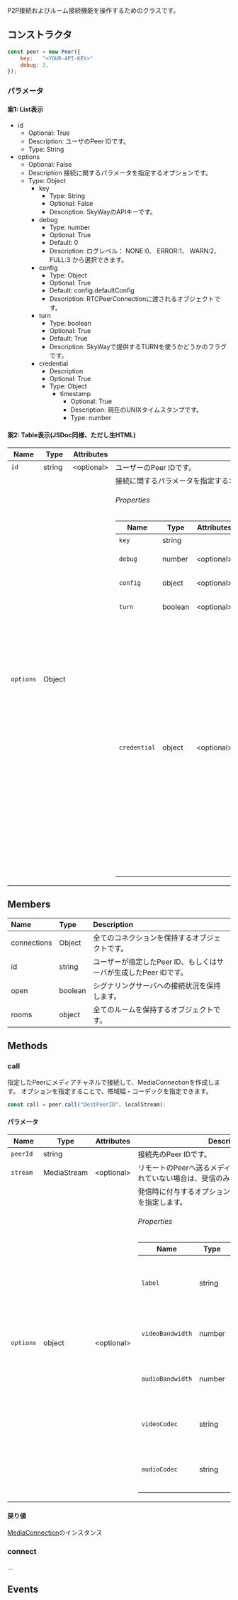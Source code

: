P2P接続およびルーム接続機能を操作するためのクラスです。

## コンストラクタ


```js
const peer = new Peer({
    key:   "<YOUR-API-KEY>"
    debug: 3,
});
```

### パラメータ

#### 案1: List表示

- id
    - Optional: True
    - Description: ユーザのPeer IDです。
    - Type: String
- options
    - Optional: False
    - Description 接続に関するパラメータを指定するオプションです。
    - Type: Object
        - key
            - Type: String
            - Optional: False
            - Description: SkyWayのAPIキーです。
        - debug
            - Type: number
            - Optional: True
            - Default: 0
            - Description: ログレベル： NONE:0、 ERROR:1、 WARN:2、 FULL:3 から選択できます。
        - config
            - Type: Object
            - Optional: True 
            - Default: config.defaultConfig
            - Description: RTCPeerConnectionに渡されるオブジェクトです。
        - turn
            - Type: boolean
            - Optional: True
            - Default: True
            - Description: SkyWayで提供するTURNを使うかどうかのフラグです。
        - credential
            - Description
            - Optional: True
            - Type: Object
                - timestamp
                    - Optional: True
                    - Description: 現在のUNIXタイムスタンプです。
                    - Type: number

#### 案2: Table表示(JSDoc同様、ただし生HTML)

<table class="params">
   <thead>
      <tr>
         <th>Name</th>
         <th>Type</th>
         <th>Attributes</th>
         <th class="last">Description</th>
      </tr>
   </thead>
   <tbody>
      <tr>
         <td class="name"><code>id</code></td>
         <td class="type">
            <span class="param-type">string</span>
         </td>
         <td class="attributes">
            &lt;optional><br>
         </td>
         <td class="description last">
            <span class="jp">ユーザーのPeer IDです。</span>
         </td>
      </tr>
      <tr>
         <td class="name"><code>options</code></td>
         <td class="type">
            <span class="param-type">Object</span>
         </td>
         <td class="attributes">
         </td>
         <td class="description last">
            <span class="jp">接続に関するパラメータを指定するオプションです。</span>
            <h6>Properties</h6>
            <table class="params">
               <thead>
                  <tr>
                     <th>Name</th>
                     <th>Type</th>
                     <th>Attributes</th>
                     <th>Default</th>
                     <th class="last">Description</th>
                  </tr>
               </thead>
               <tbody>
                  <tr>
                     <td class="name"><code>key</code></td>
                     <td class="type">
                        <span class="param-type">string</span>
                     </td>
                     <td class="attributes">
                     </td>
                     <td class="default">
                     </td>
                     <td class="description last">
                        <span class="jp">SkyWayのAPIキーです。</span>
                     </td>
                  </tr>
                  <tr>
                     <td class="name"><code>debug</code></td>
                     <td class="type">
                        <span class="param-type">number</span>
                     </td>
                     <td class="attributes">
                        &lt;optional><br>
                     </td>
                     <td class="default">
                        0
                     </td>
                     <td class="description last">
                        <span class="jp">ログレベル： NONE:0、 ERROR:1、 WARN:2、 FULL:3 から選択できます。</span>
                     </td>
                  </tr>
                  <tr>
                     <td class="name"><code>config</code></td>
                     <td class="type">
                        <span class="param-type">object</span>
                     </td>
                     <td class="attributes">
                        &lt;optional><br>
                     </td>
                     <td class="default">
                        config.defaultConfig
                     </td>
                     <td class="description last">
                        <span class="jp">RTCPeerConnectionに渡されるオブジェクトです。</span>
                     </td>
                  </tr>
                  <tr>
                     <td class="name"><code>turn</code></td>
                     <td class="type">
                        <span class="param-type">boolean</span>
                     </td>
                     <td class="attributes">
                        &lt;optional><br>
                     </td>
                     <td class="default">
                        true
                     </td>
                     <td class="description last">
                        <span class="jp">SkyWayで提供するTURNを使うかどうかのフラグです。</span>
                     </td>
                  </tr>
                  <tr>
                     <td class="name"><code>credential</code></td>
                     <td class="type">
                        <span class="param-type">object</span>
                     </td>
                     <td class="attributes">
                        &lt;optional><br>
                     </td>
                     <td class="default">
                     </td>
                     <td class="description last">
                        <span class="jp">Peerを認証するためのクレデンシャルです。次のプロパティを含みます。</span>
                        <h6>Properties</h6>
                        <table class="params">
                           <thead>
                              <tr>
                                 <th>Name</th>
                                 <th>Type</th>
                                 <th>Attributes</th>
                                 <th class="last">Description</th>
                              </tr>
                           </thead>
                           <tbody>
                              <tr>
                                 <td class="name"><code>timestamp</code></td>
                                 <td class="type">
                                    <span class="param-type">number</span>
                                 </td>
                                 <td class="attributes">
                                    &lt;optional><br>
                                 </td>
                                 <td class="description last">
                                    <span class="jp">現在のUNIXタイムスタンプです。</span>
                                 </td>
                              </tr>
                              <tr>
                                 <td class="name"><code>ttl</code></td>
                                 <td class="type">
                                    <span class="param-type">number</span>
                                 </td>
                                 <td class="attributes">
                                    &lt;optional><br>
                                 </td>
                                 <td class="description last">
                                    <span class="jp">Time to live(ttl)。タイムスタンプ + ttl の時間でクレデンシャルが失効します。</span>
                                 </td>
                              </tr>
                              <tr>
                                 <td class="name"><code>authToken</code></td>
                                 <td class="type">
                                    <span class="param-type">string</span>
                                 </td>
                                 <td class="attributes">
                                    &lt;optional><br>
                                 </td>
                                 <td class="description last">
                                    <span class="jp">HMACを利用して生成する認証用トークンです。</span>
                                 </td>
                              </tr>
                           </tbody>
                        </table>
                     </td>
                  </tr>
               </tbody>
            </table>
         </td>
      </tr>
   </tbody>
</table>

## Members

|Name|Type|Description|
|:---|:---|:---|
|connections|Object|全てのコネクションを保持するオブジェクトです。|
|id|string|ユーザーが指定したPeer ID、もしくはサーバが生成したPeer IDです。|
|open|boolean|シグナリングサーバへの接続状況を保持します。|
|rooms|object|全てのルームを保持するオブジェクトです。|

## Methods

### call

指定したPeerにメディアチャネルで接続して、MediaConnectionを作成します。 オプションを指定することで、帯域幅・コーデックを指定できます。

```js
const call = peer.call("DestPeerID", localStream);
```

#### パラメータ

<table class="params">
   <thead>
      <tr>
         <th>Name</th>
         <th>Type</th>
         <th>Attributes</th>
         <th class="last">Description</th>
      </tr>
   </thead>
   <tbody>
      <tr>
         <td class="name"><code>peerId</code></td>
         <td class="type">
            <span class="param-type">string</span>
         </td>
         <td class="attributes">
         </td>
         <td class="description last">
            <span class="jp">接続先のPeer IDです。</span>
         </td>
      </tr>
      <tr>
         <td class="name"><code>stream</code></td>
         <td class="type">
            <span class="param-type">MediaStream</span>
         </td>
         <td class="attributes">
            &lt;optional&gt;<br>
         </td>
         <td class="description last">
            <span class="jp">リモートのPeerへ送るメディアストリームです。</span>
            <span class="jp">設定されていない場合は、受信のみモードで発信します。</span>
         </td>
      </tr>
      <tr>
         <td class="name"><code>options</code></td>
         <td class="type">
            <span class="param-type">object</span>
         </td>
         <td class="attributes">
            &lt;optional&gt;<br>
         </td>
         <td class="description last">
            <span class="jp">発信時に付与するオプションです。帯域幅・コーデックを指定します。</span>
            <h6>Properties</h6>
            <table class="params">
               <thead>
                  <tr>
                     <th>Name</th>
                     <th>Type</th>
                     <th>Attributes</th>
                     <th class="last">Description</th>
                  </tr>
               </thead>
               <tbody>
                  <tr>
                     <td class="name"><code>label</code></td>
                     <td class="type">
                        <span class="param-type">string</span>
                     </td>
                     <td class="attributes">
                        &lt;optional&gt;<br>
                     </td>
                     <td class="description last">
                        <span class="jp">接続先のPeer IDを識別するのに利用するラベルです。</span>
                     </td>
                  </tr>
                  <tr>
                     <td class="name"><code>videoBandwidth</code></td>
                     <td class="type">
                        <span class="param-type">number</span>
                     </td>
                     <td class="attributes">
                        &lt;optional&gt;<br>
                     </td>
                     <td class="description last">
                            <span class="jp">映像の最大帯域幅(kbps)です。</span>
                     </td>
                  </tr>
                  <tr>
                     <td class="name"><code>audioBandwidth</code></td>
                     <td class="type">
                        <span class="param-type">number</span>
                     </td>
                     <td class="attributes">
                        &lt;optional&gt;<br>
                     </td>
                     <td class="description last">
                        <span class="jp">音声の最大帯域幅(kbps)です。</span>
                     </td>
                  </tr>
                  <tr>
                     <td class="name"><code>videoCodec</code></td>
                     <td class="type">
                        <span class="param-type">string</span>
                     </td>
                     <td class="attributes">
                        &lt;optional&gt;<br>
                     </td>
                     <td class="description last">
                        <span class="jp">'H264'などの映像コーデックです。</span>
                     </td>
                  </tr>
                  <tr>
                     <td class="name"><code>audioCodec</code></td>
                     <td class="type">
                        <span class="param-type">string</span>
                     </td>
                     <td class="attributes">
                        &lt;optional&gt;<br>
                     </td>
                     <td class="description last">
                        <span class="jp">'PCMU'などの音声コーデックです。</span>
                     </td>
                  </tr>
               </tbody>
            </table>
         </td>
      </tr>
   </tbody>
</table>

#### 戻り値

[MediaConnection]()のインスタンス

### connect

...


## Events

